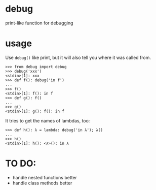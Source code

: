 # debug
print-like function for debugging

# usage

Use `debug()` like print, but it will also tell you where it was called from.

```
>>> from debug import debug
>>> debug('xxx')
<stdin>[1]: xxx
>>> def f(): debug('in f')
...
>>> f()
<stdin>[1]: f(): in f
>>> def g(): f()
...
>>> g()
<stdin>[1]: g(): f(): in f
```

It tries to get the names of lambdas, too:

```
>>> def h(): λ = lambda: debug('in λ'); λ()
...
>>> h()
<stdin>[1]: h(): <λ>(): in λ
```

# TO DO:

- handle nested functions better
- handle class methods better
